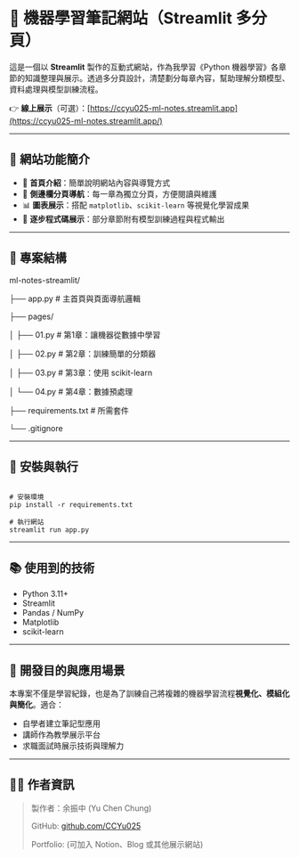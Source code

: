 # 🤖 機器學習筆記網站（Streamlit 多分頁）

這是一個以 **Streamlit** 製作的互動式網站，作為我學習《Python 機器學習》各章節的知識整理與展示。透過多分頁設計，清楚劃分每章內容，幫助理解分類模型、資料處理與模型訓練流程。

👉 **線上展示**（可選）：[https://ccyu025-ml-notes.streamlit.app](https://ccyu025-ml-notes.streamlit.app/)

---

## 🧠 網站功能簡介

- 📖 **首頁介紹**：簡單說明網站內容與導覽方式
- 🧭 **側邊欄分頁導航**：每一章為獨立分頁，方便閱讀與維護
- 📊 **圖表展示**：搭配 `matplotlib`、`scikit-learn` 等視覺化學習成果
- 📝 **逐步程式碼展示**：部分章節附有模型訓練過程與程式輸出

---

## 📁 專案結構

ml-notes-streamlit/

├── app.py               # 主首頁與頁面導航邏輯

├── pages/

│   ├── 01.py            # 第1章：讓機器從數據中學習

│   ├── 02.py            # 第2章：訓練簡單的分類器

│   ├── 03.py            # 第3章：使用 scikit-learn

│   └── 04.py            # 第4章：數據預處理

├── requirements.txt     # 所需套件

└── .gitignore

---

## 🔧 安裝與執行

```

# 安裝環境
pip install -r requirements.txt

# 執行網站
streamlit run app.py

```

---

## 📚 使用到的技術

- Python 3.11+
- Streamlit
- Pandas / NumPy
- Matplotlib
- scikit-learn

---

## 🎯 開發目的與應用場景

本專案不僅是學習紀錄，也是為了訓練自己將複雜的機器學習流程**視覺化、模組化與簡化**。適合：

- 自學者建立筆記型應用
- 講師作為教學展示平台
- 求職面試時展示技術與理解力

---

## 👨‍💻 作者資訊

> 製作者：余振中 (Yu Chen Chung)
> 
> 
> GitHub: [github.com/CCYu025](https://github.com/CCYu025)
> 
> Portfolio: (可加入 Notion、Blog 或其他展示網站)
>